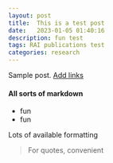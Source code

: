 ```yaml
---
layout: post
title:  This is a test post
date:   2023-01-05 01:40:16
description: fun test
tags: RAI publications test
categories: research
---
```

Sample post. <a href="">Add links</a> 

#### All sorts of markdown
<ul>
    <li>fun</li>
    <li>fun</li>
</ul>

Lots of available formatting
<blockquote>
    For quotes, convenient
</blockquote>

